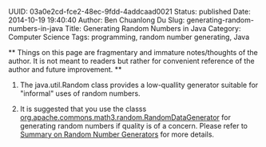 UUID: 03a0e2cd-fce2-48ec-9fdd-4addcaad0021
Status: published
Date: 2014-10-19 19:40:40
Author: Ben Chuanlong Du
Slug: generating-random-numbers-in-java
Title: Generating Random Numbers in Java
Category: Computer Science
Tags: programming, random number generating, Java

**
Things on this page are
fragmentary and immature notes/thoughts of the author.
It is not meant to readers
but rather for convenient reference of the author and future improvement.
**

1. The java.util.Random class provides a low-quallity generator 
suitable for "informal" uses of random numbers.

2. It is suggested that you use the classs 
  [org.apache.commons.math3.random.RandomDataGenerator](http://commons.apache.org/proper/commons-math/javadocs/api-3.6/org/apache/commons/math3/random/RandomDataGenerator.html)
  for generating random numbers if quality is of a concern. 
  Please refer to 
  [Summary on Random Number Generators](http://www.legendu.net/en/blog/summary-random-number-generators/)
  for more details.
